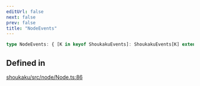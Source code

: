 ```yaml
---
editUrl: false
next: false
prev: false
title: "NodeEvents"
---
```


```ts
type NodeEvents: { [K in keyof ShoukakuEvents]: ShoukakuEvents[K] extends [unknown, ...(infer R)] ? R : never };
```

## Defined in

[shoukaku/src/node/Node.ts:86](https://github.com/shipgirlproject/shoukaku/blob/9d5588e950f8b8cbe3cdd5386a275943ff6fdba1/src/node/Node.ts#L86)
